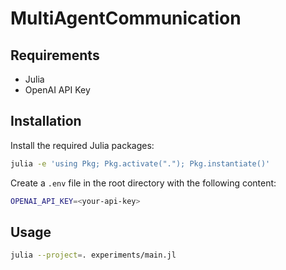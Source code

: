 # MultiAgentCommunication

## Requirements

- Julia
- OpenAI API Key

## Installation

Install the required Julia packages:

```bash
julia -e 'using Pkg; Pkg.activate("."); Pkg.instantiate()'
```

Create a `.env` file in the root directory with the following content:

```bash
OPENAI_API_KEY=<your-api-key>
```

## Usage

```bash
julia --project=. experiments/main.jl
```